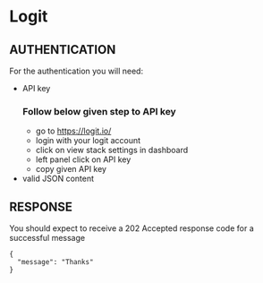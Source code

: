 # **Logit**


## **AUTHENTICATION**

For the authentication you will need:
- API key
  ### Follow below given step to API key
  - go to https://logit.io/ 
  - login with your logit account
  - click on view stack settings in dashboard
  - left panel click on API key 
  - copy given API key
- valid JSON content


## **RESPONSE**
You should expect to receive a 202 Accepted response code for a successful message
```
{
  "message": "Thanks"
}
```

